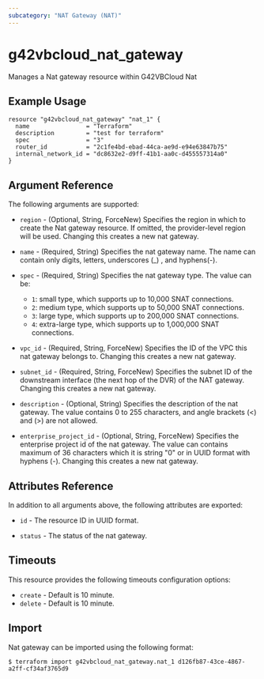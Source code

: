```yaml
---
subcategory: "NAT Gateway (NAT)"
---
```


# g42vbcloud_nat_gateway

Manages a Nat gateway resource within G42VBCloud Nat

## Example Usage

```hcl
resource "g42vbcloud_nat_gateway" "nat_1" {
  name                = "Terraform"
  description         = "test for terraform"
  spec                = "3"
  router_id           = "2c1fe4bd-ebad-44ca-ae9d-e94e63847b75"
  internal_network_id = "dc8632e2-d9ff-41b1-aa0c-d455557314a0"
}
```

## Argument Reference

The following arguments are supported:

* `region` - (Optional, String, ForceNew) Specifies the region in which to create the Nat gateway resource. If omitted,
  the provider-level region will be used. Changing this creates a new nat gateway.

* `name` - (Required, String) Specifies the nat gateway name. The name can contain only digits, letters, underscores (_)
  , and hyphens(-).

* `spec` - (Required, String) Specifies the nat gateway type. The value can be:
  + `1`: small type, which supports up to 10,000 SNAT connections.
  + `2`: medium type, which supports up to 50,000 SNAT connections.
  + `3`: large type, which supports up to 200,000 SNAT connections.
  + `4`: extra-large type, which supports up to 1,000,000 SNAT connections.

* `vpc_id` - (Required, String, ForceNew) Specifies the ID of the VPC this nat gateway belongs to. Changing this creates
  a new nat gateway.

* `subnet_id` - (Required, String, ForceNew) Specifies the subnet ID of the downstream interface (the next hop of the
  DVR) of the NAT gateway. Changing this creates a new nat gateway.

* `description` - (Optional, String) Specifies the description of the nat gateway. The value contains 0 to 255
  characters, and angle brackets (<)
  and (>) are not allowed.

* `enterprise_project_id` - (Optional, String, ForceNew) Specifies the enterprise project id of the nat gateway. The
  value can contains maximum of 36 characters which it is string "0" or in UUID format with hyphens (-). Changing this
  creates a new nat gateway.

## Attributes Reference

In addition to all arguments above, the following attributes are exported:

* `id` - The resource ID in UUID format.

* `status` - The status of the nat gateway.

## Timeouts

This resource provides the following timeouts configuration options:

* `create` - Default is 10 minute.
* `delete` - Default is 10 minute.

## Import

Nat gateway can be imported using the following format:

```
$ terraform import g42vbcloud_nat_gateway.nat_1 d126fb87-43ce-4867-a2ff-cf34af3765d9
```

